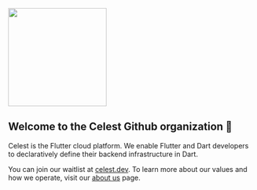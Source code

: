 <img src="https://github.com/celest-dev/.github/assets/17932473/880aff87-b4ab-4a61-9eb3-a18601ebf0a9" width="200" height="200">

## Welcome to the Celest Github organization 👋

Celest is the Flutter cloud platform. We enable Flutter and Dart developers to declaratively define their backend infrastructure in Dart.

You can join our waitlist at [celest.dev](https://celest.dev). To learn more about our values and how we operate, visit our [about us](https://celest.dev/about-us/) page.
